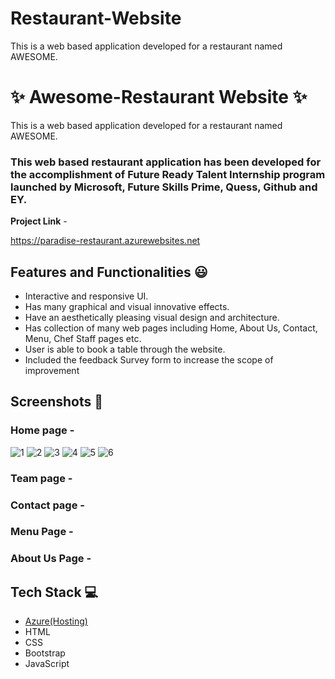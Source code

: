 # Restaurant-Website
This is a web based application developed for a restaurant named AWESOME.



# ✨ Awesome-Restaurant Website ✨

This is a web based application developed for a restaurant named AWESOME.

### This web based restaurant application has been developed for the accomplishment of Future Ready Talent Internship program launched by Microsoft, Future Skills Prime, Quess, Github and EY.


**Project Link** - 

https://paradise-restaurant.azurewebsites.net




## Features and Functionalities 😃

- Interactive and responsive UI.
- Has many graphical and visual innovative effects.
- Have an aesthetically pleasing visual design and architecture.
- Has collection of many web pages including Home, About Us, Contact, Menu, Chef Staff pages etc.
- User is able to book a table through the website.
- Included the feedback Survey form to increase the scope of improvement 

## Screenshots 📸
### Home page -   
![1](https://user-images.githubusercontent.com/92742019/153176443-367067a5-6d66-4aa6-81d4-688f9d465ff4.PNG)
![2](https://user-images.githubusercontent.com/92742019/153176573-38aa9be4-1ee9-403e-be1f-eff4b906b7f8.PNG)
![3](https://user-images.githubusercontent.com/92742019/153176613-f9548d6b-51ee-46b7-8676-cb4e6f1ef51a.PNG)
![4](https://user-images.githubusercontent.com/92742019/153176639-560a2619-c3f2-420e-8aec-193aa4d1ec60.PNG)
![5](https://user-images.githubusercontent.com/92742019/153176661-de2cbd58-11a3-48bf-b04d-7470853f1661.PNG)
![6](https://user-images.githubusercontent.com/92742019/153176700-1b994d26-1555-4250-8320-c931f028edf3.PNG)



### Team page -

### Contact page -


### Menu Page -

### About Us Page -


## Tech Stack 💻

- [Azure(Hosting)](https://azure.microsoft.com/en-in/features/azure-portal/)
- HTML
- CSS
- Bootstrap
- JavaScript
